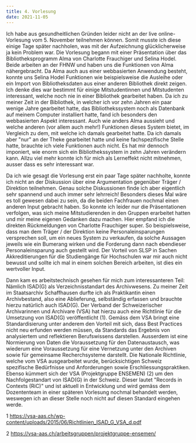```yaml
---
title: 4. Vorlesung
date: 2021-11-05
---
```


Ich habe aus gesundheitlichen Gründen leider nicht an der live online-Vorlesung vom 5. November teilnehmen können. Somit musste ich diese einige Tage später nachholen, was mit der Aufzeichnung glücklicherweise ja kein Problem war. 
Die Vorlesung begann mit einer Präsentation über das Bibliotheksprogramm Alma von Charlotte Frauchiger und Selina Hodel. Beide arbeiten an der FHNW und haben uns die Funktionen von Alma nähergebracht. Da Alma auch aus einer webbasierten Anwendung besteht, konnte uns Selina Hodel Funktionen wie beispielsweise die Ausleihe oder ein Import von Bibliotheksdaten aus einer anderen Bibliothek direkt zeigen. Ich denke dies war bestimmt für einige Mitstudentinnen und Mitstudenten interessant, welche noch nie in einer Bibliothek gearbeitet haben. Da ich zu meiner Zeit in der Bibliothek, in welcher ich vor zehn Jahren ein paar wenige Jahre gearbeitet hatte, das Bibliothekssystem noch als Datenbank auf meinem Computer installiert hatte, fand ich besonders den webbasierten Aspekt interessant. Auch wie anders Alma aussieht und welche anderen (vor allem auch mehr!) Funktionen dieses System bietet, im Vergleich zu dem, mit welche ich damals gearbeitet hatte. 
Da ich damals aber "nur" an der Theke gearbeitet hatte und keine fachspezifische Stelle hatte, brauchte ich viele Funktionen auch nicht. Es hat mir dennoch imponiert, wie enorm sich ein Bibliothekssystem in zehn Jahren verändern kann. 
Allzu viel mehr konnte ich für mich als Lerneffekt nicht mitnehmen, ausser dass es sehr interessant war.  

Da ich wie gesagt die Vorlesung erst ein paar Tage später nachholte, konnte ich nicht an der Diskussion über eine Argumentation gegenüber Träger / Direktion teilnehmen. Genau solche Diskussionen finde ich aber eigentlich sehr spannend und auch immer sehr lehrreich! Besonders dieses Mal wäre es toll gewesen dabei zu sein, da die beiden Fachfrauen nochmal einen anderen Input gebracht haben. So konnte ich leider nur die Präsentationen verfolgen, was sich meine Mitstudierenden in den Gruppen erarbeitet hatten und mir meine eigenen Gedanken dazu machen. Hier empfand ich die direkten Rückmeldungen von Charlotte Frauchiger super. So beispielsweise, dass man dem Träger / der Direktion keine Personaleinsparungen versprechen soll, um ein neues System zu verkaufen, da solche Aussagen jeweils wie ein Bumerang wirken und die Forderung dann nach ebendieser Personaleinsparung auch gestellt wird. Der Vorteil von SLSP in Sachen Akkreditierungen für die Studiengänge für Hochschulen war mir auch nicht bewusst und sollte ich mal in einem solchen Bereich arbeiten, ist dies ein wertvoller Input. 

Dann kam es arbeitstechnisch gesehen für mich zum interessanteren Teil: Nämlich ISAD(G) als Verzeichnisstandart des Archivwesens. Zu meiner Zeit im Staatsarchiv Schaffhausen durfte ich als Praktikantin einen Archivbestand, also eine Ablieferung, selbständig erfassen und brauchte hierzu natürlich auch ISAD(G). Der Verband der Schweizerischer Archivarinnen und Archivare (VSA) hat hierzu auch eine Richtlinie für die Umsetzung von ISAD(G) veröffentlicht (1). Gemäss dem VSA bringt eine Standardisierung unter anderem den Vorteil mit sich, dass Best Practices nicht neu erfunden werden müssen, da Standards das Ergebnis von analysiertem und reflektieren Berufswissens darstellen. Ausserdem ist eine Normierung von Daten die Voraussetzung für den Datenaustausch, was wiederum eine Voraussetzung für eine Vernetzung unter den Archiven sowie für gemeinsame Recherchsysteme darstellt. Die Nationale Richtlinie, welche vom VSA ausgearbeitet wurde, berücksichtigen Schweiz spezifische Bedürfnisse und Anforderungen sowie Erschliessungspraktiken. Ebenso kümmert sich der VSA (Projektgruppe ENSEMEN) (2) um den Nachfolgestandart von ISAD(G) in der Schweiz. Dieser lautet "Records in Contexts (RiC)" und ist aktuell in Entwicklung und wird gemäss dem Dozententeam in einer späteren Vorlesung nochmal behandelt werden, weswegen ich an dieser Stelle noch nicht auf diesen Standard eingehen werde. 



1 https://vsa-aas.ch/wp-content/uploads/2015/06/Richtlinien_ISAD_G_VSA_d.pdf

2 https://vsa-aas.ch/arbeitsgruppen/projektgruppe-ensemen/ 


